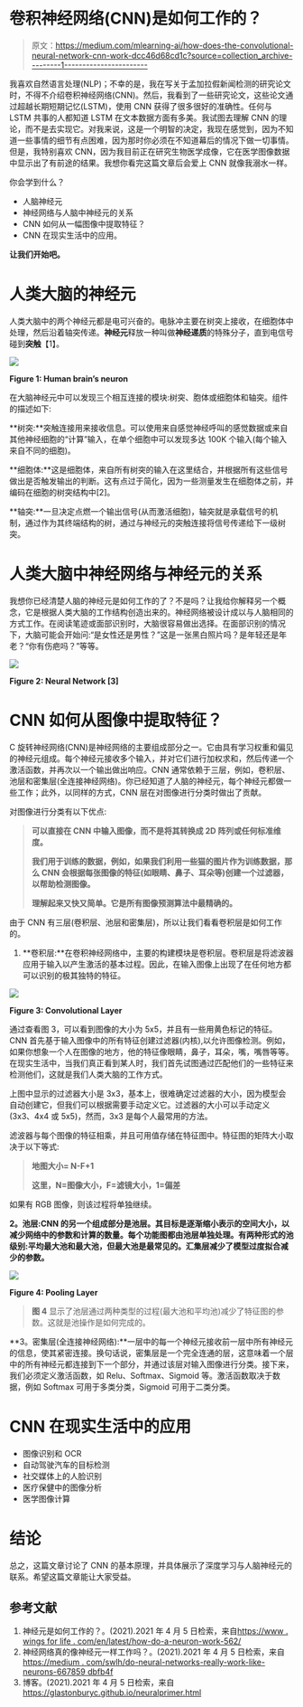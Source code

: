 # 卷积神经网络(CNN)是如何工作的？

> 原文：<https://medium.com/mlearning-ai/how-does-the-convolutional-neural-network-cnn-work-dcc46d68cd1c?source=collection_archive---------1----------------------->

我喜欢自然语言处理(NLP)；不幸的是，我在写关于孟加拉假新闻检测的研究论文时，不得不介绍卷积神经网络(CNN)。然后，我看到了一些研究论文，这些论文通过超越长期短期记忆(LSTM)，使用 CNN 获得了很多很好的准确性。任何与 LSTM 共事的人都知道 LSTM 在文本数据方面有多美。我试图去理解 CNN 的理论，而不是去实现它。对我来说，这是一个明智的决定，我现在感觉到，因为不知道一些事情的细节有点困难，因为那时你必须在不知道幕后的情况下做一切事情。但是，我特别喜欢 CNN，因为我目前正在研究生物医学成像，它在医学图像数据中显示出了有前途的结果。我想你看完这篇文章后会爱上 CNN 就像我溺水一样。

你会学到什么？

*   人脑神经元
*   神经网络与人脑中神经元的关系
*   CNN 如何从一幅图像中提取特征？
*   CNN 在现实生活中的应用。

**让我们开始吧。**

# **人类大脑的神经元**

人类大脑中的两个神经元都是电可兴奋的。电脉冲主要在树突上接收，在细胞体中处理，然后沿着轴突传递。**神经元**释放一种叫做**神经递质**的特殊分子，直到电信号碰到**突触**【1】。

![](img/e81a210b37aaed82e1dec50ce0b9b38b.png)

**Figure 1: Human brain’s neuron**

在大脑神经元中可以发现三个相互连接的模块:树突、胞体或细胞体和轴突。组件的描述如下:

**树突:**突触连接用来接收信息。可以使用来自感觉神经呼叫的感觉数据或来自其他神经细胞的“计算”输入，在单个细胞中可以发现多达 100K 个输入(每个输入来自不同的细胞)。

**细胞体:**这是细胞体，来自所有树突的输入在这里结合，并根据所有这些信号做出是否触发输出的判断。这有点过于简化，因为一些测量发生在细胞体之前，并编码在细胞的树突结构中[2]。

**轴突:**一旦决定点燃一个输出信号(从而激活细胞)，轴突就是承载信号的机制，通过作为其终端结构的树，通过与神经元的突触连接将信号传递给下一级树突。

# **人类大脑中神经网络与神经元的关系**

我想你已经清楚人脑的神经元是如何工作的了？不是吗？让我给你解释另一个概念，它是根据人类大脑的工作结构创造出来的。神经网络被设计成以与人脑相同的方式工作。在阅读笔迹或面部识别时，大脑很容易做出选择。在面部识别的情况下，大脑可能会开始问:“是女性还是男性？”这是一张黑白照片吗？是年轻还是年老？“你有伤疤吗？”等等。

![](img/e9708820cfe0d677d8ab04376110e947.png)

**Figure 2: Neural Network [3]**

# **CNN 如何从图像中提取特征？**

C 旋转神经网络(CNN)是神经网络的主要组成部分之一。它由具有学习权重和偏见的神经元组成。每个神经元接收多个输入，并对它们进行加权求和，然后传递一个激活函数，并再次以一个输出做出响应。CNN 通常依赖于三层，例如，卷积层、池层和密集层(全连接神经网络)。你已经知道了人脑的神经元，每个神经元都做一些工作；此外，以同样的方式，CNN 层在对图像进行分类时做出了贡献。

对图像进行分类有以下优点:

> **可以直接在 CNN 中输入图像，而不是将其转换成 2D 阵列或任何标准维度。**
> 
> **我们用于训练的数据，例如，如果我们利用一些猫的图片作为训练数据，那么 CNN 会根据每张图像的特征(如眼睛、鼻子、耳朵等)创建一个过滤器，以帮助检测图像。**
> 
> **理解起来又快又简单。它是所有图像预测算法中最精确的。**

由于 CNN 有三层(卷积层、池层和密集层)，所以让我们看看卷积层是如何工作的。

1.  **卷积层:**在卷积神经网络中，主要的构建模块是卷积层。卷积层是将滤波器应用于输入以产生激活的基本过程。因此，在输入图像上出现了在任何地方都可以识别的极其独特的特征。

![](img/fc4177662ca3b02d0e1de9db836db67a.png)

**Figure 3: Convolutional Layer**

通过查看图 3，可以看到图像的大小为 5x5，并且有一些用黄色标记的特征。CNN 首先基于输入图像中的所有特征创建过滤器(内核),以允许图像检测。例如，如果你想象一个人在图像的地方，他的特征像眼睛，鼻子，耳朵，嘴，嘴唇等等。在现实生活中，当我们真正看到某人时，我们首先试图通过匹配他们的一些特征来检测他们，这就是我们人类大脑的工作方式。

上图中显示的过滤器大小是 3x3，基本上，很难确定过滤器的大小，因为模型会自动创建它，但我们可以根据需要手动定义它。过滤器的大小可以手动定义(3x3、4x4 或 5x5)，然而，3x3 是每个人最常用的方法。

滤波器与每个图像的特征相乘，并且可用值存储在特征图中。特征图的矩阵大小取决于以下等式:

> **地图大小= N-F+1**
> 
> **这里，N=图像大小，F=滤镜大小，1=偏差**

如果有 RGB 图像，则该过程将单独继续。

**2。池层:CNN 的另一个组成部分是池层。其目标是逐渐缩小表示的空间大小，以减少网络中的参数和计算的数量。每个功能图都由池层单独处理。有两种形式的池级别:平均最大池和最大池，但最大池是最常见的。汇集层减少了模型过度拟合减少的参数。**

![](img/b107e8b1cbb413661de6c25980119615.png)

**Figure 4: Pooling Layer**

> **图 4** 显示了池层通过两种类型的过程(最大池和平均池)减少了特征图的参数。这就是池操作是如何完成的。

**3。密集层(全连接神经网络):**一层中的每一个神经元接收前一层中所有神经元的信息，使其紧密连接。换句话说，密集层是一个完全连通的层，这意味着一个层中的所有神经元都连接到下一个部分，并通过该层对输入图像进行分类。接下来，我们必须定义激活函数，如 Relu、Softmax、Sigmoid 等。激活函数取决于数据，例如 Softmax 可用于多类分类，Sigmoid 可用于二类分类。

# **CNN 在现实生活中的应用**

*   图像识别和 OCR
*   自动驾驶汽车的目标检测
*   社交媒体上的人脸识别
*   医疗保健中的图像分析
*   医学图像计算

# **结论**

总之，这篇文章讨论了 CNN 的基本原理，并具体展示了深度学习与人脑神经元的联系。希望这篇文章能让大家受益。

## **参考文献**

1.  神经元是如何工作的？。(2021).2021 年 4 月 5 日检索，来自[https://www . wings for life . com/en/latest/how-do-a-neuron-work-562/](https://www.wingsforlife.com/en/latest/how-does-a-neuron-work-562/)
2.  神经网络真的像神经元一样工作吗？。(2021).2021 年 4 月 5 日检索，来自[https://medium . com/swlh/do-neural-networks-really-work-like-neurons-667859 dbfb4f](/swlh/do-neural-networks-really-work-like-neurons-667859dbfb4f)
3.  博客。(2021).2021 年 4 月 5 日检索，来自 https://glastonburyc.github.io/neuralprimer.html